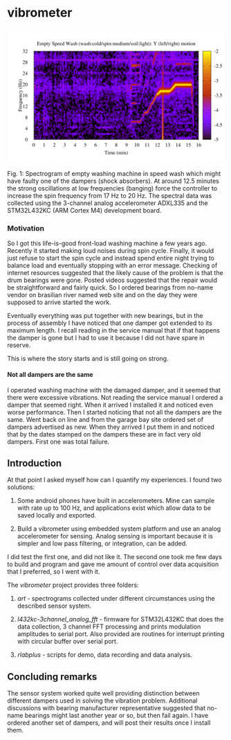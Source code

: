 # vibrometer


![image1](https://github.com/mkostrun/vibrometer/blob/master/art/lg-d1-201901120934-ch2.png?raw=true)

Fig. 1: Spectrogram of empty washing machine in speed wash which might have faulty
one of the dampers (shock absorbers).
At around 12.5 minutes the strong oscillations at low frequencies (banging)
force the controller to increase the spin frequency from 17 Hz to 20 Hz.
The spectral data was collected using the 3-channel analog accelerometer ADXL335
and the STM32L432KC (ARM Cortex M4) development board.


### Motivation

So I got this life-is-good front-load washing machine a few years ago. Recently it started making loud
noises during spin cycle. Finally, it would just refuse to start the spin cycle and instead
spend entire night trying to balance load and eventually stopping with an error message.
    Checking of internet resources suggested that the likely cause of the problem is that the
drum bearings were gone. Posted videos suggested that the repair would be straightforward
and fairly quick.
    So I ordered bearings from no-name vendor on brasilian river named web site and on the day
they were supposed to arrive started the work.

Eventually everything was put together with new bearings, but in the process of assembly I have
noticed that one damper got extended to its maximum length. I recall reading in the service
manual that if that happens the damper is gone but I had to use it because I did not have
spare in reserve.

This is where the story starts and is still going on strong.

#### Not all dampers are the same

I operated washing machine with the damaged damper, and it seemed that there
were excessive vibrations.
Not reading the service manual I ordered a damper that seemed right. When it arrived I installed
it and noticed even worse performance. Then I started noticing that not all the dampers
are the same.
Went back on line and from the garage bay site ordered set of dampers advertised as new.
When they arrived I put them in and noticed that by the dates stamped on the dampers
these are in fact very old dampers.
First one was total failure.

## Introduction

At that point I asked myself how can I quantify my experiences.
I found two solutions:

1. Some android phones have built in accelerometers. Mine can sample with rate up to 100 Hz,
and applications exist which allow data to be saved locally and exported.

2. Build a vibrometer using embedded system platform and use an analog accelerometer for
sensing. Analog sensing is important because it is simpler and low pass filtering, or
integration, can be added.

I did test the first one, and did not like it. The second one took me few days to build and
program and gave me amount of control over data acquisition that I preferred, so I went with it.

The *vibrometer* project provides three folders:

1. *art* - spectrograms collected under different circumstances using the described sensor system.

2. *l432kc-3channel_analog_fft* - firmware for STM32L432KC that does the data collection,
3 channel FFT processing and prints modulation amplitudes to serial port.
Also provided are routines for interrupt printing with circular buffer over serial port.

3. *rlabplus* - scripts for demo, data recording and data analysis.


## Concluding remarks

The sensor system worked quite well providing distinction between different dampers used
in solving the vibration problem.
Additional discussions with bearing manufacturer representative suggested that no-name bearings
might last another year or so, but then fail again.
I have ordered another set of dampers, and will post their results once I install them.

